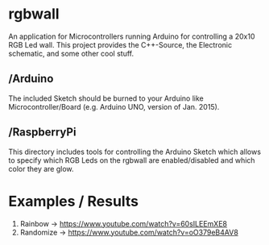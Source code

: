 # rgbwall
An application for Microcontrollers running Arduino for controlling a 20x10 RGB Led wall. This project provides the C++-Source, the Electronic schematic, and some other cool stuff.

## /Arduino
The included Sketch should be burned to your Arduino like Microcontroller/Board (e.g. Arduino UNO, version of Jan. 2015).

## /RaspberryPi
This directory includes tools for controlling the Arduino Sketch which allows to specify which RGB Leds on the rgbwall are enabled/disabled and which color they are glow.

# Examples / Results

1. Rainbow -> https://www.youtube.com/watch?v=60sILEEmXE8
2. Randomize -> https://www.youtube.com/watch?v=oO379eB4AV8
